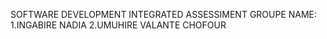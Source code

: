SOFTWARE DEVELOPMENT
      INTEGRATED ASSESSIMENT
      GROUPE NAME:
1.INGABIRE NADIA
2.UMUHIRE VALANTE CHOFOUR